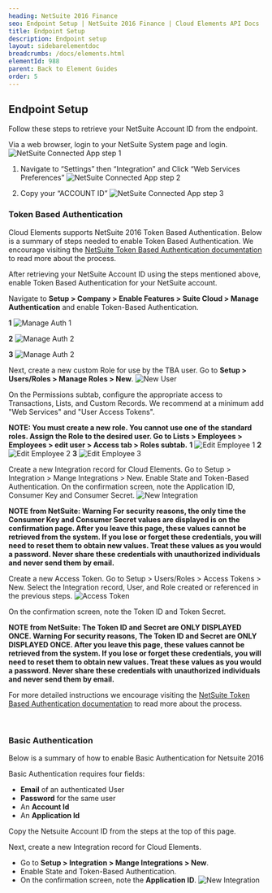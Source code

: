 ```yaml
---
heading: NetSuite 2016 Finance
seo: Endpoint Setup | NetSuite 2016 Finance | Cloud Elements API Docs
title: Endpoint Setup
description: Endpoint setup
layout: sidebarelementdoc
breadcrumbs: /docs/elements.html
elementId: 988
parent: Back to Element Guides
order: 5
---
```


## Endpoint Setup

Follow these steps to retrieve your NetSuite Account ID from the endpoint.

Via a web browser, login to your NetSuite System page and login.
![NetSuite Connected App step 1](http://cloud-elements.com/wp-content/uploads/2015/04/NetSuiteAPI.png)

1. Navigate to “Settings” then “Integration” and Click “Web Services Preferences”
![NetSuite Connected App step 2](http://cloud-elements.com/wp-content/uploads/2015/04/NetSuiteAPI1.png)

2. Copy your “ACCOUNT ID”
![NetSuite Connected App step 3](http://cloud-elements.com/wp-content/uploads/2015/04/NetSuiteAPI2.png)

### Token Based Authentication

Cloud Elements supports NetSuite 2016 Token Based Authentication.  Below is a summary of steps needed to enable Token Based Authentication.  We encourage visiting the [NetSuite Token Based Authentication documentation](https://system.na1.netsuite.com/app/help/helpcenter.nl?fid=section_4247337262.html&whence=) to read more about the process.

After retrieving your NetSuite Account ID using the steps mentioned above, enable Token Based Authentication for your NetSuite account.

Navigate to **Setup > Company > Enable Features > Suite Cloud > Manage Authentication** and enable Token-Based Authentication.

**1**
![Manage Auth 1](https://cl.ly/3z0P0l2F0Q2W/[118b82b1accb2893c770bd12cd75cdfc]_Screen%2520Shot%25202017-02-17%2520at%252011.52.26%2520AM.png)

**2**
![Manage Auth 2](https://cl.ly/3N3M1F232f2l/[93d2a11bf552dc19c0e6adf294864fa9]_Screen%2520Shot%25202017-02-17%2520at%252011.54.30%2520AM.png)

**3**
![Manage Auth 2](https://cl.ly/1B162T0L3D1U/[f139f303315aa8f3d5c756fb7fc9faef]_Screen%2520Shot%25202017-02-17%2520at%252011.55.32%2520AM.png)

Next, create a new custom Role for use by the TBA user. Go to **Setup > Users/Roles > Manage Roles > New**.
![New User](https://cl.ly/062L2M1e0I3U/[dc6cadf89027c76587e38cf2fcb8bf46]_Screen%2520Shot%25202017-02-17%2520at%252012.01.01%2520PM.png)

On the Permissions subtab, configure the appropriate access to Transactions, Lists, and Custom Records. We recommend at a minimum add "Web Services" and "User Access Tokens".

__NOTE: You must create a new role. You cannot use one of the standard roles.
Assign the Role to the desired user. Go to Lists > Employees > Employees > edit user > Access tab > Roles subtab.__
**1**
![Edit Employee 1](https://cl.ly/3m2A0r0P0M2p/[787e00087e1b5e35e77969a38c5b50d0]_Screen%2520Shot%25202017-02-17%2520at%252012.06.10%2520PM.png)
**2**
![Edit Employee 2](https://cl.ly/1F1v2p0X2b2s/[90f9f415f5e5603f7b0065eb250378f6]_Screen%2520Shot%25202017-02-17%2520at%252012.07.34%2520PM.png)
**3**
![Edit Employee 3](https://cl.ly/052g0h1T0Q2O/Screen%20Shot%202017-02-17%20at%2012.10.02%20PM.png)

Create a new Integration record for Cloud Elements.
Go to Setup > Integration > Mange Integrations > New. Enable State and Token-Based Authentication.
On the confirmation screen, note the Application ID, Consumer Key and Consumer Secret.
![New Integration](https://cl.ly/0k233S343a1T/[4cd37d33c04aeb3b90cbc77731c605a2]_Screen%2520Shot%25202017-02-17%2520at%252012.12.12%2520PM.png)

__NOTE from NetSuite:  Warning For security reasons, the only time the Consumer Key and Consumer Secret values are displayed is on the confirmation page. After you leave this page, these values cannot be retrieved from the system. If you lose or forget these credentials, you will need to reset them to obtain new values. Treat these values as you would a password. Never share these credentials with unauthorized individuals and never send them by email.__

Create a new Access Token. Go to Setup > Users/Roles > Access Tokens > New. Select the Integration record, User, and Role created or referenced in the previous steps.
![Access Token](https://cl.ly/2Z2w2I2q3p3W/[b9af08433e00a6c512dd9037d2a8a545]_Screen%2520Shot%25202017-02-17%2520at%252012.14.05%2520PM.png)

On the confirmation screen, note the Token ID and Token Secret.

__NOTE from NetSuite: The Token ID and Secret are ONLY DISPLAYED ONCE. Warning For security reasons, The Token ID and Secret are ONLY DISPLAYED ONCE. After you leave this page, these values cannot be retrieved from the system. If you lose or forget these credentials, you will need to reset them to obtain new values. Treat these values as you would a password. Never share these credentials with unauthorized individuals and never send them by email.__

For more detailed instructions we encourage visiting the [NetSuite Token Based Authentication documentation](https://system.na1.netsuite.com/app/help/helpcenter.nl?fid=section_4247337262.html&whence=) to read more about the process.

<br/>

### Basic Authentication

Below is a summary of how to enable Basic Authentication for Netsuite 2016

Basic Authentication requires four fields:

 - **Email** of an authenticated User
 - **Password** for the same user
 - An **Account Id**
 - An **Application Id**

Copy the Netsuite Account ID from the steps at the top of this page.

Next, create a new Integration record for Cloud Elements. 
 
  - Go to **Setup > Integration > Mange Integrations > New**.  
  - Enable State and Token-Based Authentication.  
  - On the confirmation screen, note the **Application ID**.
![New Integration](https://cl.ly/0k233S343a1T/[4cd37d33c04aeb3b90cbc77731c605a2]_Screen%2520Shot%25202017-02-17%2520at%252012.12.12%2520PM.png)

